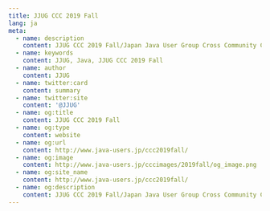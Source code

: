 ```yaml
---
title: JJUG CCC 2019 Fall
lang: ja
meta:
  - name: description
    content: JJUG CCC 2019 Fall/Japan Java User Group Cross Community Conference 2019 Fall
  - name: keywords
    content: JJUG, Java, JJUG CCC 2019 Fall
  - name: author
    content: JJUG
  - name: twitter:card
    content: summary
  - name: twitter:site
    content: '@JJUG'
  - name: og:title
    content: JJUG CCC 2019 Fall
  - name: og:type
    content: website
  - name: og:url
    content: http://www.java-users.jp/ccc2019fall/
  - name: og:image
    content: http://www.java-users.jp/cccimages/2019fall/og_image.png
  - name: og:site_name
    content: http://www.java-users.jp/ccc2019fall/
  - name: og:description
    content: JJUG CCC 2019 Fall/Japan Java User Group Cross Community Conference 2019 Fall
---
```

<Top/>
<Footer/>
